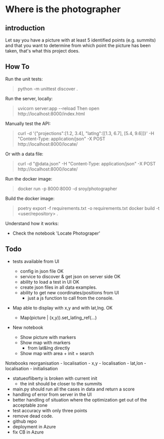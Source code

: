 # Where is the photographer


## introduction

Let say you have a picture with at least 5 identified points (e.g. summits) and that you want to determine from which point the picture has been taken, that's what this project does.


## How To

Run the unit tests:
  > python -m unittest discover .

Run the server, locally:
  > uvicorn server:app --reload
  Then open http://localhost:8000/index.html

Manually test the API:
  > curl -d '{"projections":[1.2, 3.4], "latlng":[[1.3, 6.7], [5.4, 9.6]]}' -H "Content-Type: application/json" -X POST http://localhost:8000/locate/

Or with a data file:
  > curl -d "@data.json" -H "Content-Type: application/json" -X POST http://localhost:8000/locate/

Run the docker image:
  > docker run -p 8000:8000 -d sroy/photographer

Build the docker image:
  > poetry export -f requirements.txt -o requirements.txt
  > docker build -t <user/repository> .

Understand how it works:
 - Check the notebook 'Locate Photograper'


## Todo

 - tests available from UI
    - config in json file                                     OK
    - service to discover & get json on server side           OK
    - ability to load a test in UI                            OK
    - create json files in all data examples.
    - ability to get new coordinates/positions from UI
      - just a js function to call from the console.

 - Map able to display with x,y and with lat,lng.             OK
    - Map(picture | (x,y)).set_latlng_ref(...)

 - New notebook
    - Show picture with markers
    - Show map with markers
      - from lat&lng directly
    - Show map with area + init + search
 
 Notebooks reorganisation
    - localisation - x,y
    - localisation - lat,lon
    - localisation - initialisation

 - statueofliberty is broken with current init
    - the init should be closer to the summits
 - main.py should run all the cases in data and return a score
 - handling of error from server in the UI
 - better handling of situation where the optimization get out of the acceptable zone
 - test accuracy with only three points
 - remove dead code.
 - github repo
 - deployment in Azure
 - fix CB in Azure
 
